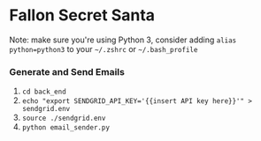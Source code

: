 # Fallon Secret Santa

Note: make sure you're using Python 3, consider adding `alias python=python3` to your `~/.zshrc` or `~/.bash_profile`

### Generate and Send Emails
1. `cd back_end`
1. `echo "export SENDGRID_API_KEY='{{insert API key here}}'" > sendgrid.env`
1. `source ./sendgrid.env`
1. `python email_sender.py`
